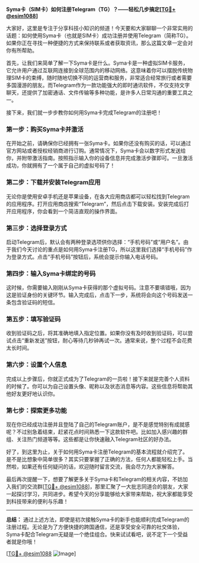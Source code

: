 **Syma卡（SIM卡）如何注册Telegram（TG）？——轻松几步搞定[[TG💪+ @esim1088](https://t.me/s/esim1088)]**

大家好，这里是专注于分享科技小知识的频道！今天要和大家聊聊一个非常实用的话题：如何使用Syma卡（也就是SIM卡）成功注册并使用Telegram（简称TG）。如果你正在寻找一种便捷的方式来保持联系或者获取资讯，那么这篇文章一定会对你有所帮助。

首先，让我们来简单了解一下Syma卡是什么。Syma卡是一种虚拟SIM卡服务，它允许用户通过互联网连接到全球范围内的移动网络。这意味着你可以摆脱传统物理SIM卡的束缚，随时随地切换不同的运营商和服务，非常适合经常旅行或者需要多国漫游的朋友。而Telegram作为一款功能强大的即时通讯软件，不仅支持文字聊天，还提供了加密通话、文件传输等多种功能，是许多人日常沟通的重要工具之一。

接下来，我们就一步步教你如何用Syma卡完成Telegram的注册吧！

### 第一步：购买Syma卡并激活

在开始之前，请确保你已经拥有一张Syma卡。如果你还没有购买的话，可以通过官方网站或者授权经销商进行订购。通常情况下，Syma卡会以数字形式发送给你，并附带激活指南。按照指示输入你的设备信息并完成激活步骤即可。一旦激活成功，你就拥有了一个属于自己的虚拟号码了！

### 第二步：下载并安装Telegram应用

无论你是使用安卓手机还是苹果设备，在各大应用商店都可以轻松找到Telegram的应用程序。打开应用商店搜索“Telegram”，然后点击下载安装。安装完成后打开应用程序，你会看到一个简洁直观的操作界面。

### 第三步：选择登录方式

启动Telegram后，默认会有两种登录选项供你选择：“手机号码”或“用户名”。由于我们今天讨论的重点是如何用Syma卡注册TG，所以这里我们选择“手机号码”作为登录方式。点击“手机号码”按钮后，系统会提示你输入电话号码。

### 第四步：输入Syma卡绑定的号码

这时候，你需要输入刚刚从Syma卡获得的那个虚拟号码。注意不要填错哦，因为这是验证身份的关键环节。输入完成后，点击下一步，系统将会向这个号码发送一条包含验证码的短信。

### 第五步：填写验证码

收到验证码之后，将其准确地填入指定位置。如果你没有及时收到验证码，可以尝试点击“重新发送”按钮，耐心等待几秒钟再试一次。通常来说，整个过程不会花费太长时间。

### 第六步：设置个人信息

完成以上步骤后，你就正式成为了Telegram的一员啦！接下来就是完善个人资料的时候了。你可以为自己设置头像、昵称以及状态消息等内容。这些信息将帮助其他好友更好地认识你。

### 第七步：探索更多功能

现在你已经成功注册并且登陆了自己的Telegram账户，是不是感觉特别有成就感呢？不过别急着结束，赶紧花点时间熟悉一下这款软件吧。比如加入感兴趣的群组、关注热门频道等等。这些都是让你快速融入Telegram社区的好办法。

好了，到这里为止，关于如何用Syma卡注册Telegram的基本流程就介绍完了。是不是比想象中简单很多？其实只要掌握了正确的方法，任何人都能轻松上手。当然啦，如果还有任何疑问的话，欢迎随时留言交流，我会尽力为大家解答。

最后再次提醒一下，想要了解更多关于Syma卡和Telegram的相关内容，不妨加入我们的交流群[[TG💪+ @esim1088](https://t.me/s/esim1088)]，那里汇聚了一大批志同道合的朋友，大家一起探讨学习，共同进步。希望今天的分享能够给大家带来帮助，祝大家都能享受到科技带来的便利与乐趣！

---

**总结：**
通过上述方法，即使是初次接触Syma卡的新手也能顺利完成Telegram的注册过程。无论是为了方便快捷的跨国通信，还是享受安全可靠的社交体验，Syma卡配合Telegram无疑是一个绝佳组合。快来试试看吧，说不定下一个受益者就是你哦！

[[TG💪+ @esim1088](https://t.me/s/esim1088) ![Image](https://i.postimg.cc/4NQfJmqS/Snipaste-2025-05-13-00-14-12.png)]
